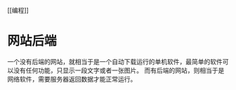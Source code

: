 [[编程]]
# 网站后端
一个没有后端的网站，就相当于是一个自动下载运行的单机软件，最简单的软件可以没有任何功能，只显示一段文字或者一张图片。
而有后端的网站，则相当于是网络软件，需要服务器返回数据才能正常运行。